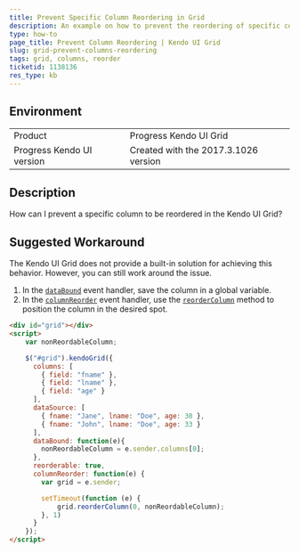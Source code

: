 ```yaml
---
title: Prevent Specific Column Reordering in Grid
description: An example on how to prevent the reordering of specific columns in the Kendo UI Grid.
type: how-to
page_title: Prevent Column Reordering | Kendo UI Grid
slug: grid-prevent-columns-reordering
tags: grid, columns, reorder
ticketid: 1138136
res_type: kb
---
```


## Environment

<table>
 <tr>
  <td>Product</td>
  <td>Progress Kendo UI Grid</td>
 </tr>
 <tr>
  <td>Progress Kendo UI version</td>
  <td>Created with the 2017.3.1026 version</td>
 </tr>
</table>

## Description

How can I prevent a specific column to be reordered in the Kendo UI Grid?

## Suggested Workaround

The Kendo UI Grid does not provide a built-in solution for achieving this behavior. However, you can still work around the issue.

1. In the [`dataBound`](https://docs.telerik.com/kendo-ui/api/javascript/ui/grid/events/databound) event handler, save the column in a global variable.
1. In the [`columnReorder`](https://docs.telerik.com/kendo-ui/api/javascript/ui/grid/events/columnreorder) event handler, use the [`reorderColumn`](https://docs.telerik.com/kendo-ui/api/javascript/ui/grid/methods/reordercolumn) method to position the column in the desired spot.

```html
<div id="grid"></div>
<script>
	var nonReordableColumn;

	$("#grid").kendoGrid({
	  columns: [
	    { field: "fname" },
	    { field: "lname" },
	    { field: "age" }
	  ],
	  dataSource: [
	    { fname: "Jane", lname: "Doe", age: 30 },
	    { fname: "John", lname: "Doe", age: 33 }
	  ],
	  dataBound: function(e){
	    nonReordableColumn = e.sender.columns[0];
	  },
	  reorderable: true,
	  columnReorder: function(e) {
	    var grid = e.sender;

	    setTimeout(function (e) {
	        grid.reorderColumn(0, nonReordableColumn);
	    }, 1)
	  }
	});
</script>
```
